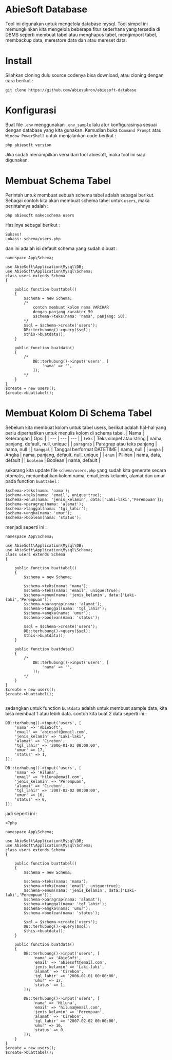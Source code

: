 # AbieSoft Database
Tool ini digunakan untuk mengelola database mysql. Tool simpel ini memungkinkan kita mengelola beberapa fitur sederhana yang tersedia di DBMS seperti membuat tabel atau menghapus tabel, mengimport tabel, membackup data, merestore data dan atau mereset data.

# Install
Silahkan cloning dulu source codenya bisa download, atau cloning dengan cara berikut :
```
git clone https://github.com/abiesukron/abiesoft-database 
```

# Konfigurasi
Buat file <code>.env</code> menggunakan <code>.env_sample</code> lalu atur konfigurasinya sesuai dengan database yang kita gunakan. Kemudian buka <code>Command Prompt</code> atau <code>Window PowerShell</code> untuk menjalankan code berikut :
```
php abiesoft version
```
Jika sudah menampilkan versi dari tool abiesoft, maka tool ini siap digunakan.

# Membuat Schema Tabel
Perintah untuk membuat sebuah schema tabel adalah sebagai berikut. Sebagai contoh kita akan membuat schema tabel untuk <code>users</code>, maka perintahnya adalah :
```
php abiesoft make:schema users
```
Hasilnya sebagai berikut :
```
Sukses! 
Lokasi: schema/users.php
```
dan ini adalah isi default schema yang sudah dibuat :
```
namespace App\Schema;

use AbieSoft\Application\Mysql\DB;
use AbieSoft\Application\Mysql\Schema;
class users extends Schema 
{

    public function buattabel()
    {
        $schema = new Schema;
        /*
            contoh membuat kolom nama VARCHAR
            dengan panjang karakter 50
            $schema->teks(nama: 'nama', panjang: 50);
        */
        $sql = $schema->create('users');
        DB::terhubung()->query($sql);
        $this->buatdata();
    }

    public function buatdata()
    {
        /*
            DB::terhubung()->input('users', [
                'nama' => '',
            ]);
        */
    }
}
$create = new users();
$create->buattabel();

```

# Membuat Kolom Di Schema Tabel
Sebelum kita membuat kolom untuk tabel users, berikut adalah hal-hal yang perlu diperhatikan untuk menulis kolom di schema tabel.
| Nama | Keterangan | Opsi |
| --- | --- | --- |
| `teks` | Teks simpel atau string | nama, panjang, default, null, unique |
| `paragrap` | Paragrap atau teks panjang | nama, null |
| `tanggal` | Tanggal berformat DATETIME | nama, null |
| `angka` | Angka | nama, panjang, default, null, unique |
| `enum` | Pilihan | nama, data, default |
| `boolean` | Boolean | nama, default |

sekarang kita update file <code>schema/users.php</code> yang sudah kita generate secara otomatis, menambahkan kolom nama, email,jenis kelamin, alamat dan umur pada function <code>buattabel</code> :
```
$schema->teks(nama: 'nama');
$schema->teks(nama: 'email', unique:true);
$schema->enum(nama: 'jenis_kelamin', data:['Laki-laki','Perempuan']);
$schema->paragrap(nama: 'alamat');
$schema->tanggal(nama: 'tgl_lahir');
$schema->angka(nama: 'umur');
$schema->boolean(nama: 'status');
```
menjadi seperti ini :
```
namespace App\Schema;

use AbieSoft\Application\Mysql\DB;
use AbieSoft\Application\Mysql\Schema;
class users extends Schema 
{

    public function buattabel()
    {
        $schema = new Schema;

        $schema->teks(nama: 'nama');
        $schema->teks(nama: 'email', unique:true);
        $schema->enum(nama: 'jenis_kelamin', data:['Laki-laki','Perempuan']);
        $schema->paragrap(nama: 'alamat');
        $schema->tanggal(nama: 'tgl_lahir');
        $schema->angka(nama: 'umur');
        $schema->boolean(nama: 'status');

        $sql = $schema->create('users');
        DB::terhubung()->query($sql);
        $this->buatdata();
    }

    public function buatdata()
    {
        /*
            DB::terhubung()->input('users', [
                'nama' => '',
            ]);
        */
    }
}
$create = new users();
$create->buattabel();


```
sedangkan untuk function <code>buatdata</code> adalah untuk membuat sample data, kita bisa membuat 1 atau lebih data. contoh kita buat 2 data seperti ini :
```
DB::terhubung()->input('users', [
    'nama' => 'AbieSoft',
    'email' => 'abiesoft@email.com',
    'jenis_kelamin' => 'Laki-laki',
    'alamat' => 'Cirebon',
    'tgl_lahir' => '2006-01-01 00:00:00',
    'umur' => 17,
    'status' => 1,
]);

DB::terhubung()->input('users', [
    'nama' => 'Hiluna',
    'email' => 'hiluna@email.com',
    'jenis_kelamin' => 'Perempuan',
    'alamat' => 'Cirebon',
    'tgl_lahir' => '2007-02-02 00:00:00',
    'umur' => 16,
    'status' => 0,
]);
```
jadi seperti ini :
```
<?php 

namespace App\Schema;

use AbieSoft\Application\Mysql\DB;
use AbieSoft\Application\Mysql\Schema;
class users extends Schema 
{

    public function buattabel()
    {
        $schema = new Schema;

        $schema->teks(nama: 'nama');
        $schema->teks(nama: 'email', unique:true);
        $schema->enum(nama: 'jenis_kelamin', data:['Laki-laki','Perempuan']);
        $schema->paragrap(nama: 'alamat');
        $schema->tanggal(nama: 'tgl_lahir');
        $schema->angka(nama: 'umur');
        $schema->boolean(nama: 'status');

        $sql = $schema->create('users');
        DB::terhubung()->query($sql);
        $this->buatdata();
    }

    public function buatdata()
    {
        DB::terhubung()->input('users', [
            'nama' => 'AbieSoft',
            'email' => 'abiesoft@email.com',
            'jenis_kelamin' => 'Laki-laki',
            'alamat' => 'Cirebon',
            'tgl_lahir' => '2006-01-01 00:00:00',
            'umur' => 17,
            'status' => 1,
        ]);

        DB::terhubung()->input('users', [
            'nama' => 'Hiluna',
            'email' => 'hiluna@email.com',
            'jenis_kelamin' => 'Perempuan',
            'alamat' => 'Cirebon',
            'tgl_lahir' => '2007-02-02 00:00:00',
            'umur' => 16,
            'status' => 0,
        ]);
    }
}
$create = new users();
$create->buattabel();

```